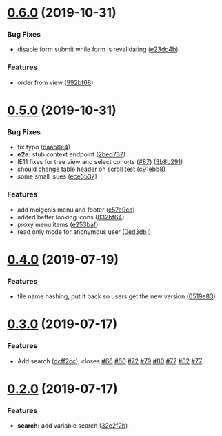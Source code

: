 # [0.6.0](https://github.com/molgenis/molgenis-app-lifelines-webshop/compare/v0.5.0...v0.6.0) (2019-10-31)


### Bug Fixes

* disable form submit while form is revalidating ([e23dc4b](https://github.com/molgenis/molgenis-app-lifelines-webshop/commit/e23dc4b))


### Features

* order from view ([992bf68](https://github.com/molgenis/molgenis-app-lifelines-webshop/commit/992bf68))

# [0.5.0](https://github.com/molgenis/molgenis-app-lifelines-webshop/compare/v0.4.0...v0.5.0) (2019-10-31)


### Bug Fixes

* fix typo ([daab8e4](https://github.com/molgenis/molgenis-app-lifelines-webshop/commit/daab8e4))
* **e2e:** stub context endpoint ([2bed737](https://github.com/molgenis/molgenis-app-lifelines-webshop/commit/2bed737))
* IE11 fixes for tree view and select cohorts ([#87](https://github.com/molgenis/molgenis-app-lifelines-webshop/issues/87)) ([3b8b291](https://github.com/molgenis/molgenis-app-lifelines-webshop/commit/3b8b291))
* should change table header on scroll test ([c91ebb8](https://github.com/molgenis/molgenis-app-lifelines-webshop/commit/c91ebb8))
* some small isues ([ece5537](https://github.com/molgenis/molgenis-app-lifelines-webshop/commit/ece5537))


### Features

* add molgenis menu and footer ([e57e9ca](https://github.com/molgenis/molgenis-app-lifelines-webshop/commit/e57e9ca))
* added better looking icons ([832bf64](https://github.com/molgenis/molgenis-app-lifelines-webshop/commit/832bf64))
* proxy menu items ([e253baf](https://github.com/molgenis/molgenis-app-lifelines-webshop/commit/e253baf))
* read only mode for anonymous user ([0ed3db1](https://github.com/molgenis/molgenis-app-lifelines-webshop/commit/0ed3db1))

# [0.4.0](https://github.com/molgenis/molgenis-app-lifelines-webshop/compare/v0.3.0...v0.4.0) (2019-07-19)


### Features

* file name hashing, put it back so users get the new version ([0519e83](https://github.com/molgenis/molgenis-app-lifelines-webshop/commit/0519e83))

# [0.3.0](https://github.com/molgenis/molgenis-app-lifelines-webshop/compare/v0.2.0...v0.3.0) (2019-07-17)


### Features

* Add search  ([dcff2cc](https://github.com/molgenis/molgenis-app-lifelines-webshop/commit/dcff2cc)), closes [#66](https://github.com/molgenis/molgenis-app-lifelines-webshop/issues/66) [#60](https://github.com/molgenis/molgenis-app-lifelines-webshop/issues/60) [#72](https://github.com/molgenis/molgenis-app-lifelines-webshop/issues/72) [#79](https://github.com/molgenis/molgenis-app-lifelines-webshop/issues/79) [#80](https://github.com/molgenis/molgenis-app-lifelines-webshop/issues/80) [#77](https://github.com/molgenis/molgenis-app-lifelines-webshop/issues/77) [#82](https://github.com/molgenis/molgenis-app-lifelines-webshop/issues/82) [#77](https://github.com/molgenis/molgenis-app-lifelines-webshop/issues/77)

# [0.2.0](https://github.com/molgenis/molgenis-app-lifelines-webshop/compare/v0.1.1...v0.2.0) (2019-07-17)


### Features

* **search:** add variable search ([32e2f2b](https://github.com/molgenis/molgenis-app-lifelines-webshop/commit/32e2f2b))
